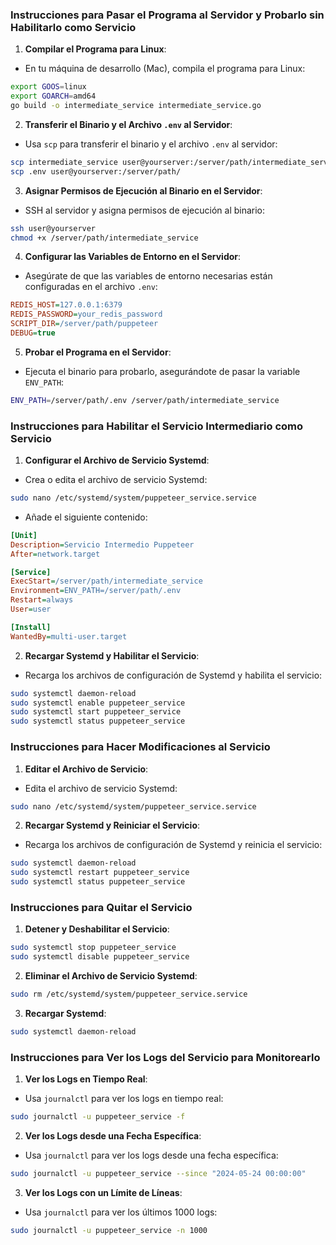 ### Instrucciones para Pasar el Programa al Servidor y Probarlo sin Habilitarlo como Servicio

1. **Compilar el Programa para Linux**:
- En tu máquina de desarrollo (Mac), compila el programa para Linux:
```bash
export GOOS=linux
export GOARCH=amd64
go build -o intermediate_service intermediate_service.go
```

2. **Transferir el Binario y el Archivo `.env` al Servidor**:
- Usa `scp` para transferir el binario y el archivo `.env` al servidor:
```bash
scp intermediate_service user@yourserver:/server/path/intermediate_service
scp .env user@yourserver:/server/path/
```

3. **Asignar Permisos de Ejecución al Binario en el Servidor**:
- SSH al servidor y asigna permisos de ejecución al binario:
```bash
ssh user@yourserver
chmod +x /server/path/intermediate_service
```

4. **Configurar las Variables de Entorno en el Servidor**:
- Asegúrate de que las variables de entorno necesarias están configuradas en el archivo `.env`:
```ini
REDIS_HOST=127.0.0.1:6379
REDIS_PASSWORD=your_redis_password
SCRIPT_DIR=/server/path/puppeteer
DEBUG=true
```

5. **Probar el Programa en el Servidor**:
- Ejecuta el binario para probarlo, asegurándote de pasar la variable `ENV_PATH`:
```bash
ENV_PATH=/server/path/.env /server/path/intermediate_service
```

### Instrucciones para Habilitar el Servicio Intermediario como Servicio

1. **Configurar el Archivo de Servicio Systemd**:
- Crea o edita el archivo de servicio Systemd:
```bash
sudo nano /etc/systemd/system/puppeteer_service.service
```

- Añade el siguiente contenido:

```ini
[Unit]
Description=Servicio Intermedio Puppeteer
After=network.target

[Service]
ExecStart=/server/path/intermediate_service
Environment=ENV_PATH=/server/path/.env
Restart=always
User=user

[Install]
WantedBy=multi-user.target
```

2. **Recargar Systemd y Habilitar el Servicio**:
- Recarga los archivos de configuración de Systemd y habilita el servicio:
```bash
sudo systemctl daemon-reload
sudo systemctl enable puppeteer_service
sudo systemctl start puppeteer_service
sudo systemctl status puppeteer_service
```

### Instrucciones para Hacer Modificaciones al Servicio

1. **Editar el Archivo de Servicio**:
- Edita el archivo de servicio Systemd:
```bash
sudo nano /etc/systemd/system/puppeteer_service.service
```

2. **Recargar Systemd y Reiniciar el Servicio**:
- Recarga los archivos de configuración de Systemd y reinicia el servicio:
```bash
sudo systemctl daemon-reload
sudo systemctl restart puppeteer_service
sudo systemctl status puppeteer_service
```

### Instrucciones para Quitar el Servicio

1. **Detener y Deshabilitar el Servicio**:
```bash
sudo systemctl stop puppeteer_service
sudo systemctl disable puppeteer_service
```

2. **Eliminar el Archivo de Servicio Systemd**:
```bash
sudo rm /etc/systemd/system/puppeteer_service.service
```

3. **Recargar Systemd**:
```bash
sudo systemctl daemon-reload
```

### Instrucciones para Ver los Logs del Servicio para Monitorearlo

1. **Ver los Logs en Tiempo Real**:
- Usa `journalctl` para ver los logs en tiempo real:
```bash
sudo journalctl -u puppeteer_service -f
```

2. **Ver los Logs desde una Fecha Específica**:
- Usa `journalctl` para ver los logs desde una fecha específica:
```bash
sudo journalctl -u puppeteer_service --since "2024-05-24 00:00:00"
```

3. **Ver los Logs con un Límite de Líneas**:
- Usa `journalctl` para ver los últimos 1000 logs:
```bash
sudo journalctl -u puppeteer_service -n 1000
```